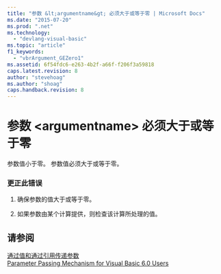 ```yaml
---
title: "参数 &lt;argumentname&gt; 必须大于或等于零 | Microsoft Docs"
ms.date: "2015-07-20"
ms.prod: ".net"
ms.technology: 
  - "devlang-visual-basic"
ms.topic: "article"
f1_keywords: 
  - "vbrArgument_GEZero1"
ms.assetid: 6f54fdc6-e263-4b2f-a66f-f206f3a59818
caps.latest.revision: 8
author: "stevehoag"
ms.author: "shoag"
caps.handback.revision: 8
---
```

# 参数 &lt;argumentname&gt; 必须大于或等于零
参数值小于零。 参数值必须大于或等于零。  
  
### 更正此错误  
  
1.  确保参数的值大于或等于零。  
  
2.  如果参数由某个计算提供，则检查该计算所处理的值。  
  
## 请参阅  
 [通过值和通过引用传递参数](../../visual-basic/programming-guide/language-features/procedures/passing-arguments-by-value-and-by-reference.md)   
 [Parameter Passing Mechanism for Visual Basic 6.0 Users](http://msdn.microsoft.com/zh-cn/0fa2b0dc-aa1c-4797-bbd6-aa13c611cab2)